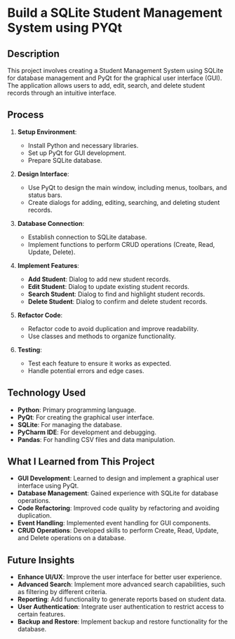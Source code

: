 # Build a SQLite Student Management System using PYQt

## Description

This project involves creating a Student Management System using SQLite for database management and PyQt for the graphical user interface (GUI). The application allows users to add, edit, search, and delete student records through an intuitive interface.

## Process

1. **Setup Environment**: 
   - Install Python and necessary libraries.
   - Set up PyQt for GUI development.
   - Prepare SQLite database.

2. **Design Interface**: 
   - Use PyQt to design the main window, including menus, toolbars, and status bars.
   - Create dialogs for adding, editing, searching, and deleting student records.

3. **Database Connection**: 
   - Establish connection to SQLite database.
   - Implement functions to perform CRUD operations (Create, Read, Update, Delete).

4. **Implement Features**:
   - **Add Student**: Dialog to add new student records.
   - **Edit Student**: Dialog to update existing student records.
   - **Search Student**: Dialog to find and highlight student records.
   - **Delete Student**: Dialog to confirm and delete student records.

5. **Refactor Code**:
   - Refactor code to avoid duplication and improve readability.
   - Use classes and methods to organize functionality.

6. **Testing**: 
   - Test each feature to ensure it works as expected.
   - Handle potential errors and edge cases.

## Technology Used

- **Python**: Primary programming language.
- **PyQt**: For creating the graphical user interface.
- **SQLite**: For managing the database.
- **PyCharm IDE**: For development and debugging.
- **Pandas**: For handling CSV files and data manipulation.

## What I Learned from This Project

- **GUI Development**: Learned to design and implement a graphical user interface using PyQt.
- **Database Management**: Gained experience with SQLite for database operations.
- **Code Refactoring**: Improved code quality by refactoring and avoiding duplication.
- **Event Handling**: Implemented event handling for GUI components.
- **CRUD Operations**: Developed skills to perform Create, Read, Update, and Delete operations on a database.

## Future Insights

- **Enhance UI/UX**: Improve the user interface for better user experience.
- **Advanced Search**: Implement more advanced search capabilities, such as filtering by different criteria.
- **Reporting**: Add functionality to generate reports based on student data.
- **User Authentication**: Integrate user authentication to restrict access to certain features.
- **Backup and Restore**: Implement backup and restore functionality for the database.